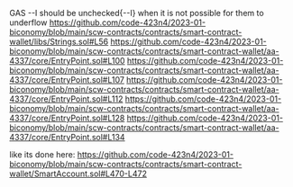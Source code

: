 GAS
--I should be unchecked{--I} when it is not possible for them to underflow
https://github.com/code-423n4/2023-01-biconomy/blob/main/scw-contracts/contracts/smart-contract-wallet/libs/Strings.sol#L56
https://github.com/code-423n4/2023-01-biconomy/blob/main/scw-contracts/contracts/smart-contract-wallet/aa-4337/core/EntryPoint.sol#L100
https://github.com/code-423n4/2023-01-biconomy/blob/main/scw-contracts/contracts/smart-contract-wallet/aa-4337/core/EntryPoint.sol#L107
https://github.com/code-423n4/2023-01-biconomy/blob/main/scw-contracts/contracts/smart-contract-wallet/aa-4337/core/EntryPoint.sol#L112
https://github.com/code-423n4/2023-01-biconomy/blob/main/scw-contracts/contracts/smart-contract-wallet/aa-4337/core/EntryPoint.sol#L128
https://github.com/code-423n4/2023-01-biconomy/blob/main/scw-contracts/contracts/smart-contract-wallet/aa-4337/core/EntryPoint.sol#L134

like its done here:
https://github.com/code-423n4/2023-01-biconomy/blob/main/scw-contracts/contracts/smart-contract-wallet/SmartAccount.sol#L470-L472